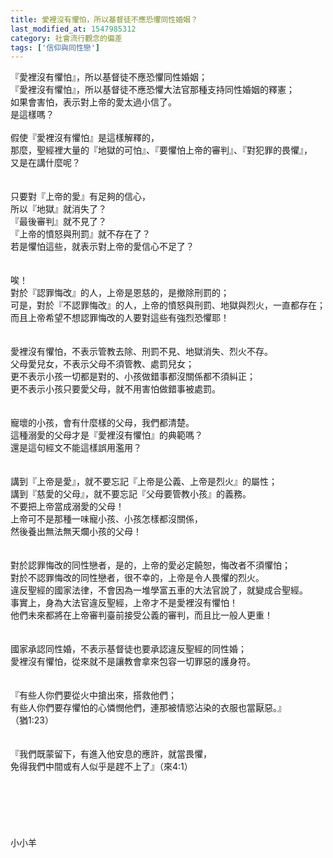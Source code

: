 ```yaml
---
title: 愛裡沒有懼怕，所以基督徒不應恐懼同性婚姻？
last_modified_at: 1547985312
category: 社會流行觀念的偏差
tags: ['信仰與同性戀']
---
```


<p>『愛裡沒有懼怕』，所以基督徒不應恐懼同性婚姻；<br/>『愛裡沒有懼怕』，所以基督徒不應恐懼大法官那種支持同性婚姻的釋憲；<br/>如果會害怕，表示對上帝的愛太過小信了。<br/>是這樣嗎？<br/><!--more--><br/>假使『愛裡沒有懼怕』是這樣解釋的，<br/>那麼，聖經裡大量的『地獄的可怕』、『要懼怕上帝的審判』、『對犯罪的畏懼』，<br/>又是在講什麼呢？<br/><br/><br/>只要對『上帝的愛』有足夠的信心，<br/>所以『地獄』就消失了？<br/>『最後審判』就不見了？<br/>『上帝的憤怒與刑罰』就不存在了？<br/>若是懼怕這些，就表示對上帝的愛信心不足了？<br/><br/><br/>唉！<br/>對於『認罪悔改』的人，上帝是恩慈的，是撤除刑罰的；<br/>可是，對於『不認罪悔改』的人，上帝的憤怒與刑罰、地獄與烈火，一直都存在；<br/>而且上帝希望不想認罪悔改的人要對這些有強烈恐懼耶！<br/><br/><br/>愛裡沒有懼怕，不表示管教去除、刑罰不見、地獄消失、烈火不存。<br/>父母愛兒女，不表示父母不須管教、處罰兒女；<br/>更不表示小孩一切都是對的、小孩做錯事都沒關係都不須糾正；<br/>更不表示小孩只要愛父母，就不用害怕做錯事被處罰。<br/><br/><br/>寵壞的小孩，會有什麼樣的父母，我們都清楚。<br/>這種溺愛的父母才是『愛裡沒有懼怕』的典範嗎？<br/>還是這句經文不能這樣誤用濫用？<br/><br/><br/>講到『上帝是愛』，就不要忘記『上帝是公義、上帝是烈火』的屬性；<br/>講到『慈愛的父母』，就不要忘記『父母要管教小孩』的義務。<br/>不要把上帝當成溺愛的父母！<br/>上帝可不是那種一味寵小孩、小孩怎樣都沒關係，<br/>然後養出無法無天爛小孩的父母！<br/><br/><br/>對於認罪悔改的同性戀者，是的，上帝的愛必定饒恕，悔改者不須懼怕；<br/>對於不認罪悔改的同性戀者，很不幸的，上帝是令人畏懼的烈火。<br/>違反聖經的國家法律，不會因為一堆學富五車的大法官說了，就變成合聖經。<br/>事實上，身為大法官違反聖經，上帝才不是愛裡沒有懼怕！<br/>他們未來都將在上帝審判臺前接受公義的審判，而且比一般人更重！<br/><br/><br/>國家承認同性婚，不表示基督徒也要承認違反聖經的同性婚；<br/>愛裡沒有懼怕，從來就不是讓教會拿來包容一切罪惡的護身符。<br/><br/><br/>『有些人你們要從火中搶出來，搭救他們；<br/>有些人你們要存懼怕的心憐憫他們，連那被情慾沾染的衣服也當厭惡。』<br/>（猶1:23）<br/><br/><br/>『我們既蒙留下，有進入他安息的應許，就當畏懼，<br/>免得我們中間或有人似乎是趕不上了』（來4:1）<br/><br/><br/><br/><br/><br/><br/>小小羊<br/><br/><br/><br/><br/><br/>
</p>